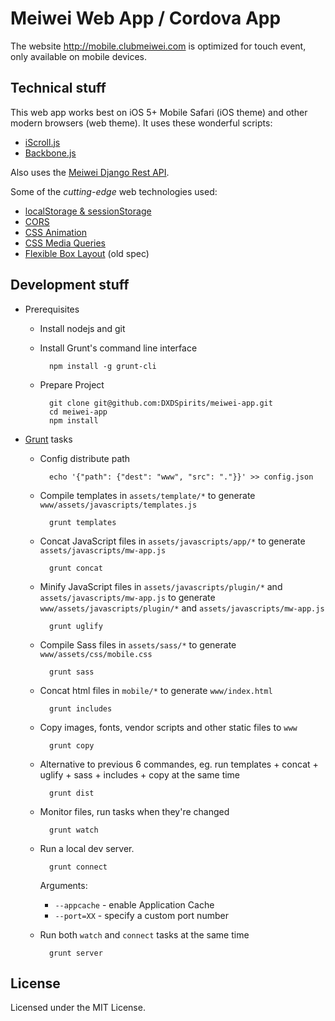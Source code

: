Meiwei Web App / Cordova App
==================

The website http://mobile.clubmeiwei.com is optimized for touch event, only available on mobile devices.


Technical stuff
---------------

This web app works best on iOS 5+ Mobile Safari (iOS theme) and other modern browsers (web theme). It uses these wonderful scripts:

- [iScroll.js](https://github.com/cubiq/iscroll)
- [Backbone.js](https://github.com/jashkenas/backbone)

Also uses the [Meiwei Django Rest API](http://api.clubmeiwei.com/).

Some of the *cutting-edge* web technologies used:

- [localStorage & sessionStorage](http://caniuse.com/namevalue-storage)
- [CORS](http://caniuse.com/cors)
- [CSS Animation](http://caniuse.com/css-animation)
- [CSS Media Queries](http://caniuse.com/css-mediaqueries)
- [Flexible Box Layout](http://caniuse.com/flexbox) (old spec)


Development stuff
-----------------

- Prerequisites

	- Install nodejs and git

	- Install Grunt's command line interface

			npm install -g grunt-cli

	- Prepare Project

			git clone git@github.com:DXDSpirits/meiwei-app.git
			cd meiwei-app
			npm install

- [Grunt](http://gruntjs.com/) tasks

	- Config distribute path

			echo '{"path": {"dest": "www", "src": "."}}' >> config.json

	- Compile templates in `assets/template/*` to generate `www/assets/javascripts/templates.js`

			grunt templates

	- Concat JavaScript files in `assets/javascripts/app/*` to generate `assets/javascripts/mw-app.js`

			grunt concat

	- Minify JavaScript files in `assets/javascripts/plugin/*` and `assets/javascripts/mw-app.js` to generate `www/assets/javascripts/plugin/*` and `assets/javascripts/mw-app.js`

			grunt uglify

	- Compile Sass files in `assets/sass/*` to generate `www/assets/css/mobile.css`

			grunt sass

	- Concat html files in `mobile/*` to generate `www/index.html`

			grunt includes

	- Copy images, fonts, vendor scripts and other static files to `www`

			grunt copy

	- Alternative to previous 6 commandes, eg. run templates + concat + uglify + sass + includes + copy at the same time

			grunt dist

	- Monitor files, run tasks when they're changed

			grunt watch

	- Run a local dev server.

			grunt connect

		Arguments:

		- `--appcache` - enable Application Cache
		- `--port=XX` - specify a custom port number

	- Run both `watch` and `connect` tasks at the same time

			grunt server


License
-------

Licensed under the MIT License.
